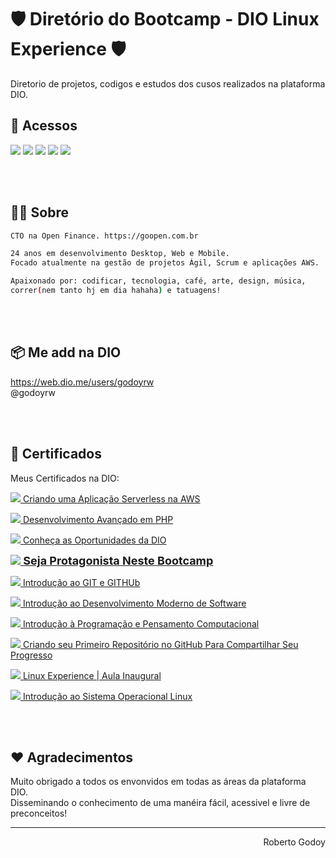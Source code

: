 # 🛡 Diretório do Bootcamp - DIO Linux Experience 🛡
<p>Diretorio de projetos, codigos e estudos dos cusos realizados na plataforma DIO.</p>


## 🔗 Acessos
<a href="https://web.dio.me/home" target="_blank"><img src="https://img.shields.io/badge/dio-dio.me-blueviolet"></a>
<a href="https://www.linkedin.com/in/godoyrw/" target="_blank"><img src="https://img.shields.io/badge/inkedin-godoyrw-blue?style=flat-square&logo=linkedin"></a>
<a href="https://github.com/godoyrw" target="_blank"><img src="https://img.shields.io/badge/github-godoyrw-red?style=flat-square&logo=github"></a>
<a href="https://www.npmjs.com/~godoyrw" target="_blank"><img src="https://img.shields.io/badge/npm-godoyrw-orange?style=flat-square&logo=npm"></a>
<a href="https://app.snyk.io/org/godoyrw/" target="_blank"><img src="https://img.shields.io/badge/snyk-godoyrw-4B46A9?style=flat-square&logo=snyk"></a>


<br><br>
## 🧑‍💻 Sobre

```bash
CTO na Open Finance. https://goopen.com.br

24 anos em desenvolvimento Desktop, Web e Mobile.
Focado atualmente na gestão de projetos Ágil, Scrum e aplicações AWS.

Apaixonado por: codificar, tecnologia, café, arte, design, música, 
correr(nem tanto hj em dia hahaha) e tatuagens!
```

<br><br>
## 📦 Me add na DIO

<a href="https://web.dio.me/users/godoyrw" target="_blank">https://web.dio.me/users/godoyrw</a>
<br>
@godoyrw

<br><br>

## 🥇 Certificados

Meus Certificados na DIO:

<p>
    <a href="https://www.dio.me/certificate/B727925C/" title="Criando uma Aplicação Serverless na AWS" target="_blank">
        <img src="https://godahtech.com.br/web-defaults/seals/certificado_24.png"> Criando uma Aplicação Serverless na AWS
    </a>
</p>

<p>
    <a href="https://www.dio.me/certificate/77FC4B64/" title="Desenvolvimento Avançado em PHP" target="_blank">
        <img src="https://godahtech.com.br/web-defaults/seals/certificado_24.png"> Desenvolvimento Avançado em PHP
    </a>
</p>

<p>
    <a href="https://www.dio.me/certificate/DD0BF554/" title="Conheça as Oportunidades da DIO" target="_blank">
        <img src="https://godahtech.com.br/web-defaults/seals/certificado_24.png"> Conheça as Oportunidades da DIO
    </a>
</p>

<p>
    <a href="https://www.dio.me/certificate/45DEDEC9/" title="Seja Protagonista Neste Bootcamp" target="_blank" style="font-size: 18px; font-weight: bold;">
        <img src="https://godahtech.com.br/web-defaults/seals/certificado_24.png"> Seja Protagonista Neste Bootcamp
    </a>
</p>

<p>
    <a href="https://www.dio.me/certificate/856C1CF2/" title="Introdução ao GIT e GITHUb" target="_blank">
        <img src="https://godahtech.com.br/web-defaults/seals/certificado_24.png"> Introdução ao GIT e GITHUb
    </a>
</p>

<p>
    <a href="https://www.dio.me/certificate/198C58EA/" title="Introdução ao Desenvolvimento Moderno de Software" target="_blank">
        <img src="https://godahtech.com.br/web-defaults/seals/certificado_24.png"> Introdução ao Desenvolvimento Moderno de Software
    </a>
</p>

<p>
    <a href="https://www.dio.me/certificate/D037CD7A/" title="Introdução à Programação e Pensamento Computacional" target="_blank">
        <img src="https://godahtech.com.br/web-defaults/seals/certificado_24.png"> Introdução à Programação e Pensamento Computacional
    </a>
</p>

<p>
    <a href="https://www.dio.me/certificate/8ACCAD4E/" title="Criando seu Primeiro Repositório no GitHub Para Compartilhar Seu Progresso" target="_blank">
        <img src="https://godahtech.com.br/web-defaults/seals/certificado_24.png"> Criando seu Primeiro Repositório no GitHub Para Compartilhar Seu Progresso
    </a>
</p>

<p>
    <a href="https://www.dio.me/certificate/8F7F34AF/" title="Linux Experience | Aula Inaugural" target="_blank">
        <img src="https://godahtech.com.br/web-defaults/seals/certificado_24.png"> Linux Experience | Aula Inaugural
    </a>
</p>

<p>
    <a href="https://www.dio.me/certificate/79E435B2/" title="Introdução ao Sistema Operacional Linux" target="_blank">
        <img src="https://godahtech.com.br/web-defaults/seals/certificado_24.png"> Introdução ao Sistema Operacional Linux
    </a>
</p>
<br><br>

## ❤️ Agradecimentos 
Muito obrigado a todos os envonvidos em todas as áreas da plataforma DIO.<br />
Disseminando o conhecimento de uma manéira fácil, acessivel e livre de preconceitos!

<hr/>
<p align='right'>Roberto Godoy</p>
